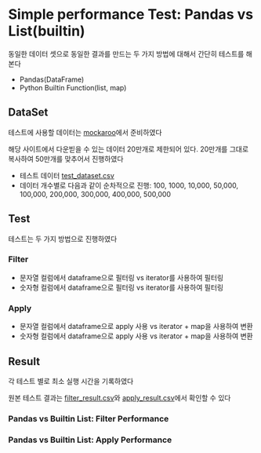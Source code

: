 # Simple performance Test: Pandas vs List(builtin)
동일한 데이터 셋으로 동일한 결과를 만드는 두 가지 방법에 대해서 간단히 테스트를 해본다

- Pandas(DataFrame) 
- Python Builtin Function(list, map)

## DataSet
테스트에 사용할 데이터는 [mockaroo](https://www.mockaroo.com/)에서 준비하였다 

해당 사이트에서 다운빋을 수 있는 데이터 20만개로 제한되어 있다. 20만개를 그대로 복사하여 50만개를 맞추어서 진행하였다

- 테스트 데이터 [test_dataset.csv](test_dataset.csv)
- 데이터 개수별로 다음과 같이 순차적으로 진행: 100, 1000, 10,000, 50,000, 100,000, 200,000, 300,000, 400,000, 500,000

## Test
테스트는 두 가지 방법으로 진행하였다

### Filter
- 문자열 컬럼에서 dataframe으로 필터링 vs iterator를 사용하여 필터링 
- 숫자형 컬럼에서 dataframe으로 필터링 vs iterator를 사용하여 필터링

### Apply
- 문자열 컬럼에서 dataframe으로 apply 사용 vs iterator + map을 사용하여 변환
- 숫자형 컬럼에서 dataframe으로 apply 사용 vs iterator + map을 사용하여 변환


## Result
각 테스트 별로 최소 실행 시간을 기록하였다

원본 테스트 결과는 [filter_result.csv](filter_result.csv)와 [apply_result.csv](apply_result.csv)에서 확인할 수 있다

### Pandas vs Builtin List: Filter Performance


### Pandas vs Builtin List: Apply Performance


